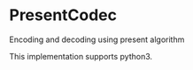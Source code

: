 # PresentCodec
Encoding and decoding using present algorithm

This implementation supports python3. 
